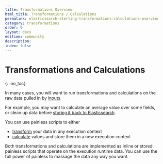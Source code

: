 ```yaml
---
title: Transformations Overview
html_title: Transformations / Calculations
permalink: elasticsearch-alerting-transformations-calculations-overview
category: transformations
order: 0
layout: docs
edition: community
description: 
index: false
---
```


<!--- Copyright 2020 floragunn GmbH -->

# Transformations and Calculations
{: .no_toc}

In many cases, you will want to run transformations and calculations on the raw data pulled in by [inputs](elasticsearch-alerting-inputs-overview).

For example, you may want to calculate an average value over some fields, or clean up data before [storing it back to Elasticsearch](actions_index.md).

You can use painless scripts to either

* [transform](transformations_transformations.md) your data in any execution context
* [calculate](transformations_calculations.md) values and store them in a new execution context

Both transformations and calculations are implemented as inline or stored painless scripts that operate on the execution runtime data. You can use the full power of painless to massage the data any way you want.